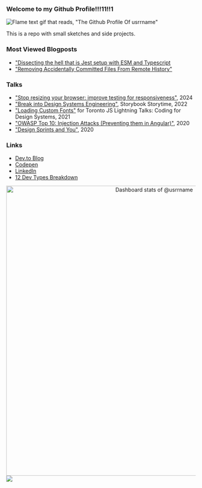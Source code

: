 ### Welcome to my Github Profile!!!11!!1

![Flame text gif that reads, "The Github Profile Of usrrname"](https://github.com/user-attachments/assets/b92953b8-9517-49c3-8566-d85d1debe57f)


This is a repo with small sketches and side projects.

### Most Viewed Blogposts
- ["Dissecting the hell that is Jest setup with ESM and Typescript](https://jenchan.biz/blog/dissecting-the-hell-jest-setup-esm-typescript-setup)
- ["Removing Accidentally Committed Files From Remote History"](https://jenchan.biz/blog/removing-accidentally-committed-files-from-remote-history)

### Talks
- ["Stop resizing your browser: improve testing for responsiveness"](https://jenchan.biz/blog/stop-resizing-your-browser-improve-responsive-testing), 2024
- ["Break into Design Systems Engineering"](https://www.youtube.com/watch?v=oxwDAMQGa0g), Storybook Storytime, 2022
- ["Loading Custom Fonts"](https://www.youtube.com/watch?v=qiIilX4bLgY) for Toronto JS Lightning Talks: Coding for Design Systems, 2021
- ["OWASP Top 10: Injection Attacks (Preventing them in Angular)"](https://drive.google.com/file/d/1dbVTDJtArPDh54OduRS4GJLPXlMXXX-t/view), 2020
- ["Design Sprints and You"](https://drive.google.com/file/d/1PYUTchiMVyPdRWXzrI9Yu3GaSICAaxkj/view), 2020

### Links
- [Dev.to Blog](https://dev.to/jenc)
- [Codepen](https://codepen.io/usrrname)
- [LinkedIn](https://www.linkedin.com/in/jennifer7chan/)
- [12 Dev Types Breakdown](https://www.12types.dev/quiz/results/assassin:75-telepath:40-tank:40-hunter:40-wizard:33-ranger:100-healer:0-mechanic:66-ghost:0-shapeshifter:66-sage:33-rogue:60--Jen#.Yc3YxUVX37h.twitter)


<a href="https://next.ossinsight.io/widgets/official/compose-user-dashboard-stats?user_id=6406037" target="_blank" style="display: block" align="center">
  <picture>
    <source media="(prefers-color-scheme: dark)" srcset="https://next.ossinsight.io/widgets/official/compose-user-dashboard-stats/thumbnail.png?user_id=6406037&image_size=auto&color_scheme=dark" width="771" height="auto">
    <img alt="Dashboard stats of @usrrname" src="https://next.ossinsight.io/widgets/official/compose-user-dashboard-stats/thumbnail.png?user_id=6406037&image_size=auto&color_scheme=light" width="771" height="auto">
  </picture>
</a>


<img src="https://algora.io/og/user/usrrname" />
